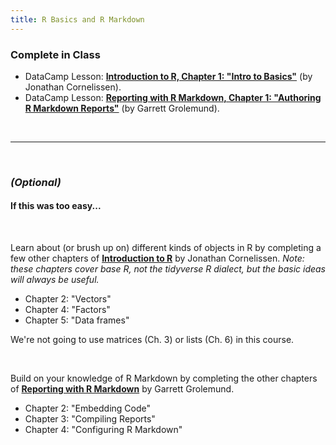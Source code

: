 ```yaml
---
title: R Basics and R Markdown
---
```


### Complete in Class

- DataCamp Lesson: **[Introduction to R, Chapter 1: "Intro to Basics"](https://www.datacamp.com/courses/free-introduction-to-r)** (by Jonathan Cornelissen).
- DataCamp Lesson: **[Reporting with R Markdown, Chapter 1: "Authoring R Markdown Reports"](https://www.datacamp.com/courses/reporting-with-r-markdown)** (by Garrett Grolemund).


<br>
<hr>
<br>



### *(Optional)*

#### If this was too easy...  

<br>

Learn about (or brush up on) different kinds of objects in R by completing a few other chapters of **[Introduction to R](https://www.datacamp.com/courses/free-introduction-to-r)** by Jonathan Cornelissen. *Note: these chapters cover base R, not the tidyverse R dialect, but the basic ideas will always be useful.*

- Chapter 2: "Vectors"
- Chapter 4: "Factors"
- Chapter 5: "Data frames"

We're not going to use matrices (Ch. 3) or lists (Ch. 6) in this course.

<br>

Build on your knowledge of R Markdown by completing the other chapters of **[Reporting with R Markdown](https://www.datacamp.com/courses/reporting-with-r-markdown)** by Garrett Grolemund.

- Chapter 2: "Embedding Code"
- Chapter 3: "Compiling Reports"
- Chapter 4: "Configuring R Markdown"